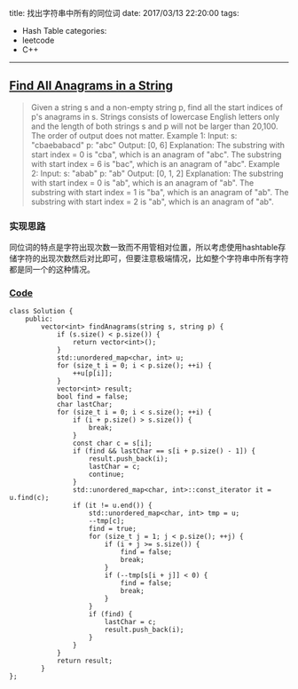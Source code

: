 title: 找出字符串中所有的同位词
date: 2017/03/13 22:20:00
tags:
- Hash Table
categories:
- leetcode
- C++

---
## [Find All Anagrams in a String](https://leetcode.com/problems/find-all-anagrams-in-a-string/)
> Given a string s and a non-empty string p, find all the start indices of p's anagrams in s.
> Strings consists of lowercase English letters only and the length of both strings s and p will not be larger than 20,100.
> The order of output does not matter.
> Example 1:
> Input:
> s: "cbaebabacd" p: "abc"
> Output:
> [0, 6]
> Explanation:
> The substring with start index = 0 is "cba", which is an anagram of "abc".
> The substring with start index = 6 is "bac", which is an anagram of "abc".
> Example 2:
> Input:
> s: "abab" p: "ab"
> Output:
> [0, 1, 2]
> Explanation:
> The substring with start index = 0 is "ab", which is an anagram of "ab".
> The substring with start index = 1 is "ba", which is an anagram of "ab".
> The substring with start index = 2 is "ab", which is an anagram of "ab".

### 实现思路
同位词的特点是字符出现次数一致而不用管相对位置，所以考虑使用hashtable存储字符的出现次数然后对比即可，但要注意极端情况，比如整个字符串中所有字符都是同一个的这种情况。

### [Code](https://github.com/Finalcheat/leetcode/blob/master/src/Find-All-Anagrams-in-a-String.cpp)
```
class Solution {
    public:
        vector<int> findAnagrams(string s, string p) {
            if (s.size() < p.size()) {
                return vector<int>();
            }
            std::unordered_map<char, int> u;
            for (size_t i = 0; i < p.size(); ++i) {
                ++u[p[i]];
            }
            vector<int> result;
            bool find = false;
            char lastChar;
            for (size_t i = 0; i < s.size(); ++i) {
                if (i + p.size() > s.size()) {
                    break;
                }
                const char c = s[i];
                if (find && lastChar == s[i + p.size() - 1]) {
                    result.push_back(i);
                    lastChar = c;
                    continue;
                }
                std::unordered_map<char, int>::const_iterator it = u.find(c);
                if (it != u.end()) {
                    std::unordered_map<char, int> tmp = u;
                    --tmp[c];
                    find = true;
                    for (size_t j = 1; j < p.size(); ++j) {
                        if (i + j >= s.size()) {
                            find = false;
                            break;
                        }
                        if (--tmp[s[i + j]] < 0) {
                            find = false;
                            break;
                        }
                    }
                    if (find) {
                        lastChar = c;
                        result.push_back(i);
                    }
                }
            }
            return result;
        }
};
```
